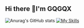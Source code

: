 ## Hi there 👋I'm GQGQX
![Anurag's GitHub stats](https://github-readme-stats.vercel.app/api?username=GQGQX&show_icons=true&theme=radical)
[![My Skills](https://skillicons.dev/icons?i=js,ts,react,nodejs,aws)](https://skillicons.dev)
<!--
**GQGQX/GQGQX** is a ✨ _special_ ✨ repository because its `README.md` (this file) appears on your GitHub profile.

Here are some ideas to get you started:

- 🔭 I’m currently working on ...
- 🌱 I’m currently learning ...
- 👯 I’m looking to collaborate on ...
- 🤔 I’m looking for help with ...
- 💬 Ask me about ...
- 📫 How to reach me: ...
- 😄 Pronouns: ...
- ⚡ Fun fact: ...
-->
